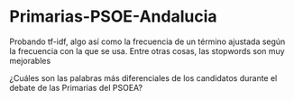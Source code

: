 # Primarias-PSOE-Andalucia

Probando tf-idf, algo así como la frecuencia de un término ajustada según la frecuencia con la que se usa. 
Entre otras cosas, las stopwords son muy mejorables 

¿Cuáles son las palabras más diferenciales de los candidatos durante el debate de las Primarias del PSOEA? 
